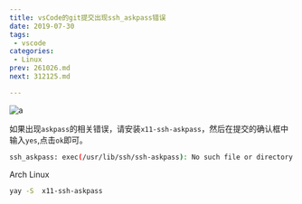 ```yaml
---
title: vsCode的git提交出现ssh_askpass错误
date: 2019-07-30
tags:
 - vscode
categories:
 - Linux
prev: 261026.md
next: 312125.md

---
```


![a](https://cdn.jsdelivr.net/gh/qbmzc/images/2021/202111231049028.png)

<!-- more -->

如果出现`askpass`的相关错误，请安装`x11-ssh-askpass`，然后在提交的确认框中输入`yes`,点击`ok`即可。

```bash
ssh_askpass: exec(/usr/lib/ssh/ssh-askpass): No such file or directory
```

Arch Linux

```bash
yay -S  x11-ssh-askpass
```
